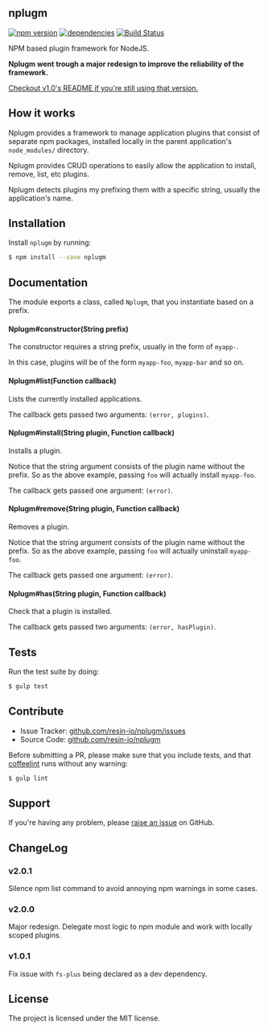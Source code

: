 nplugm
---------

[![npm version](https://badge.fury.io/js/nplugm.svg)](http://badge.fury.io/js/nplugm)
[![dependencies](https://david-dm.org/resin-io/nplugm.png)](https://david-dm.org/resin-io/nplugm.png)
[![Build Status](https://travis-ci.org/resin-io/nplugm.svg?branch=master)](https://travis-ci.org/resin-io/nplugm)

NPM based plugin framework for NodeJS.

**Nplugm went trough a major redesign to improve the reliability of the framework.**

[Checkout v1.0's README if you're still using that version.](https://github.com/resin-io/nplugm/blob/v1.0.1/README.md)

How it works
------------

Nplugm provides a framework to manage application plugins that consist of separate npm packages, installed locally in the parent application's `node_modules/` directory.

Nplugm provides CRUD operations to easily allow the application to install, remove, list, etc plugins.

Nplugm detects plugins my prefixing them with a specific string, usually the application's name.

Installation
------------

Install `nplugm` by running:

```sh
$ npm install --save nplugm
```

Documentation
-------------

The module exports a class, called `Nplugm`, that you instantiate based on a prefix.

#### Nplugm#constructor(String prefix)

The constructor requires a string prefix, usually in the form of `myapp-`.

In this case, plugins will be of the form `myapp-foo`, `myapp-bar` and so on.

#### Nplugm#list(Function callback)

Lists the currently installed applications.

The callback gets passed two arguments: `(error, plugins)`.

#### Nplugm#install(String plugin, Function callback)

Installs a plugin.

Notice that the string argument consists of the plugin name without the prefix. So as the above example, passing `foo` will actually install `myapp-foo`.

The callback gets passed one argument: `(error)`.

#### Nplugm#remove(String plugin, Function callback)

Removes a plugin.

Notice that the string argument consists of the plugin name without the prefix. So as the above example, passing `foo` will actually uninstall `myapp-foo`.

The callback gets passed one argument: `(error)`.

#### Nplugm#has(String plugin, Function callback)

Check that a plugin is installed.

The callback gets passed two arguments: `(error, hasPlugin)`.

Tests
-----

Run the test suite by doing:

```sh
$ gulp test
```

Contribute
----------

- Issue Tracker: [github.com/resin-io/nplugm/issues](https://github.com/resin-io/nplugm/issues)
- Source Code: [github.com/resin-io/nplugm](https://github.com/resin-io/nplugm)

Before submitting a PR, please make sure that you include tests, and that [coffeelint](http://www.coffeelint.org/) runs without any warning:

```sh
$ gulp lint
```

Support
-------

If you're having any problem, please [raise an issue](https://github.com/resin-io/nplugm/issues/new) on GitHub.

ChangeLog
---------

### v2.0.1

Silence npm list command to avoid annoying npm warnings in some cases.

### v2.0.0

Major redesign. Delegate most logic to npm module and work with locally scoped plugins.

### v1.0.1

Fix issue with `fs-plus` being declared as a dev dependency.

License
-------

The project is licensed under the MIT license.
